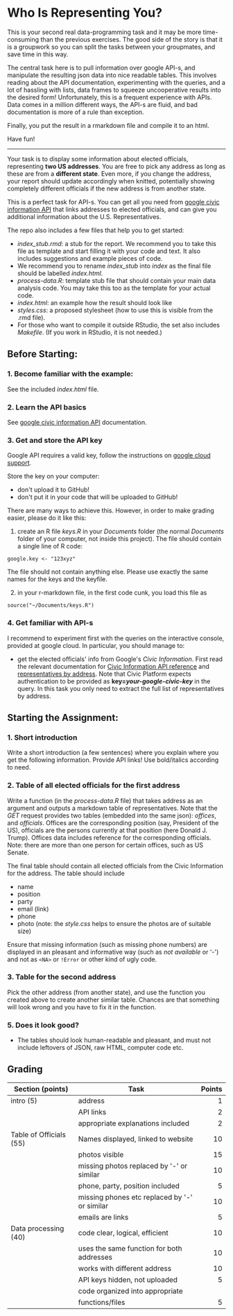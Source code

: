 # Who Is Representing You?

This is your second real data-programming task and it may be more
time-consuming than the previous exercises.  The good side of the
story is that it is a groupwork so you can split the tasks between
your groupmates, and save time in this way.

The central task here is to pull information over google API-s, and
manipulate the resulting json data into nice readable tables.  This involves reading
about the API documentation,
experimenting with the queries, and a lot of hassling with lists, data
frames to squeeze uncooperative
results into the desired form!  Unfortunately, this is a frequent
experience with APIs.  Data comes in a million different ways, the
API-s are fluid, and bad documentation is more of a rule
than exception.

Finally, you put the result in a rmarkdown file and
compile it to an html.

Have fun!

---

Your task is to display some information about elected officials,
representing **two US addresses**.  You are free to pick any address
as long as these are from a **different state**.  Even more, if you
change the address, your report should update accordingly when
knitted, potentially showing completely different officials if the new
address is from another state.

This is a perfect task for API-s.  You can get
all you need from
[google civic information API](https://developers.google.com/civic-information/)
that links addresses to elected officials, and can give you additional
information about the U.S. Representatives.

The repo also includes a few files that help you to get started:
* _index\_stub.rmd_: a stub for the report.  We recommend you to take
  this file as template and start filling it with your code and text.
  It also includes suggestions and example pieces of code.
* We recommend you to rename _index\_stub_ into _index_ as the final
  file should be labelled _index.html_.
* _process-data.R_: template stub file that should contain your main
  data analysis code.  You may take this too as the template for your
  actual code.
* _index.html_: an example how the result should look like
* _styles.css_: a proposed stylesheet (how to use this is visible from
  the .rmd file).
* For those who want to compile it outside RStudio, the set also
  includes _Makefile_.  (If you work in RStudio, it is not needed.)


## Before Starting:

### 1. Become familiar with the example:

See the included _index.html_ file.

### 2. Learn the API basics

See [google civic information
API](https://developers.google.com/civic-information/) documentation.


### 3. Get and store the API key

Google API requires a valid key, follow the instructions on
[google cloud support](https://support.google.com/cloud/answer/6158862).

Store the key on your computer:

* don't upload it to GitHub!
* don't put it in your code that will be uploaded to GitHub!

There are many ways to achieve this.  However, in order to make
grading easier, please do it like this:

1. create an R file _keys.R_ in your _Documents_ folder (the normal
   _Documents_ folder of your computer, not inside this project).  The file
   should contain a single line of R code:

```
google.key <- "123xyz"
```
   The file should not contain anything else.  Please use exactly the
   same names for the keys and the keyfile.

2. in your r-markdown file, in the first code cunk, you load this file
   as
```
source("~/Documents/keys.R")
```


### 4. Get familiar with API-s

I recommend to experiment first with the queries on the interactive
console, provided at google cloud.  In particular, you should manage
to:

* get the elected officials' info from Google's _Civic Information_.
  First read the relevant documentation for
  [Civic Information API reference](https://developers.google.com/civic-information/docs/v2/)
  and
  [representatives by address](https://developers.google.com/civic-information/docs/v2/representatives/representativeInfoByAddress).
  Note that Civic Platform expects authentication to be provided as
  **key=_your-google-civic-key_** in the query.
  In this task you only need to extract the full list of
  representatives by address.


## Starting the Assignment:

### 1. Short introduction

Write a short introduction (a few sentences) where you explain where
you get the following information.  Provide API links!  Use
bold/italics according to need.


### 2. Table of all elected officials for the first address

Write a function (in the _process-data.R_ file) that takes address as
an argument and outputs a
markdown table of representatives.  Note that the _GET_ request
provides two tables (embedded into the same json): _offices_, and
_officials_.  Offices are the corresponding position (say, President
of the US), officials are the persons currently at that position (here
Donald J. Trump).  Offices data includes reference for the
corresponding officials.  Note: there are more than one person for
certain offices, such as US Senate.

The final table should contain all elected officials from the Civic Information for
the address. The table should include

* name
* position
* party
* email (link)
* phone
* photo (note: the _style.css_ helps to ensure the photos are of
suitable size)

Ensure that missing information (such as missing phone numbers) are
displayed in an pleasant and informative way (such as _not available_
or '-') and not as `<NA>` or `!Error` or other kind of ugly code.


### 3. Table for the second address

Pick the other address (from another state), and use the function you
created above to create another similar table.  Chances are that
something will look wrong and you have to fix it in the function.


### 5. Does it look good?

* The tables should look human-readable and pleasant, and must not
  include leftovers of JSON, raw HTML, computer code etc.


## Grading

| Section (points)             |  Task                                         | Points            |
| ---------------------------- | --------------------------------------------- | -----------------:|
| intro (5)                    | address                                       | 1                 |
|  				                     | API links     				                         | 2                 |
| 				  		               | appropriate explanations included             | 2                 |
| Table of Officials (55)      | Names displayed, linked to website            | 10                |
|                              | photos visible                                | 15                |
| 					                   | missing photos replaced by '-' or similar     | 10                |
| 					                   | phone, party, position included               | 5                 |
| 						                 | missing phones etc replaced by '-' or similar | 10                |
| 						                 | emails are links                              | 5                 |
| Data processing (40)         | code clear, logical, efficient                | 10                |
|                              | uses the same function for both addresses     | 10                |
|                              | works with different address                  | 10                |
| 							               | API keys hidden, not uploaded                 | 5                 |
| 						              	 | code organized into appropriate               |                   |
| 							               |   functions/files                             | 5                 |
